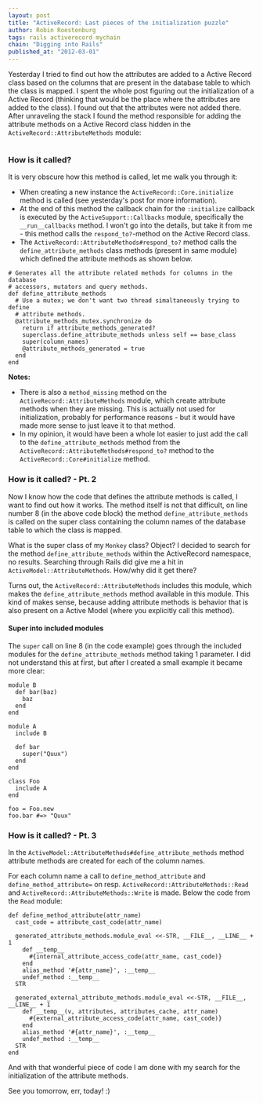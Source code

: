 ```yaml
--- 
layout: post 
title: "ActiveRecord: Last pieces of the initialization puzzle"
author: Robin Roestenburg 
tags: rails activerecord mychain 
chain: "Digging into Rails"
published_at: "2012-03-01" 
---
```

Yesterday I tried to find out how the attributes are added to a Active Record
class based on the columns that are present in the database table to which the
class is mapped. I spent the whole post figuring out the initialization of a
Active Record (thinking that would be the place where the attributes are added
to the class). I found out that the attributes were not added there. After
unraveling the stack I found the method responsible for adding the attribute
methods on a Active Record class hidden in the
`ActiveRecord::AttributeMethods` module:

~~~ ruby,showlinenos
~~~

### How is it called?
It is very obscure how this method is called, let me walk you through it:

* When creating a new instance the `ActiveRecord::Core.initialize` method is
  called (see yesterday's post for more information).
* At the end of this method the callback chain for the `:initialize` callback is
  executed by the `ActiveSupport::Callbacks` module, specifically the
  `__run__callbacks` method. I won't go into the details, but take it from me -
  this method calls the `respond_to?`-method on the Active Record class. 
* The `ActiveRecord::AttributeMethods#respond_to?` method calls the
  `define_attribute_methods` class methods (present in same module) which
  defined the attribute methods as shown below.

~~~ ruby,showlinenos
# Generates all the attribute related methods for columns in the database
# accessors, mutators and query methods.
def define_attribute_methods
  # Use a mutex; we don't want two thread simaltaneously trying to define
  # attribute methods.
  @attribute_methods_mutex.synchronize do
    return if attribute_methods_generated?
    superclass.define_attribute_methods unless self == base_class
    super(column_names)
    @attribute_methods_generated = true
  end
end
~~~

**Notes:** 

* There is also a `method_missing` method on the
  `ActiveRecord::AttributeMethods` module, which create attribute methods when
  they are missing. This is actually not used for initialization, probably for
  performance reasons - but it would have made more sense to just leave it to
  that method.
* In my opinion, it would have been a whole lot easier to just add the call to
  the `define_attribute_methods` method from the
  `ActiveRecord::AttributeMethods#respond_to?` method to the
  `ActiveRecord::Core#initialize` method. 

### How is it called? - Pt. 2 
Now I know how the code that defines the attribute methods is called, I want to
find out how it works. The method itself is not that difficult, on line number 8
(in the above code block) the method `define_attribute_methods` is
called on the super class containing the column names of the database table to
which the class is mapped.

What is the super class of my `Monkey` class? Object? I decided to search for
the method `define_attribute_methods` within the ActiveRecord namespace, no
results.  Searching through Rails did give me a hit in
`ActiveModel::AttributeMethods`. How/why did it get there?

Turns out, the `ActiveRecord::AttributeMethods` includes this module, which
makes the `define_attribute_methods` method available in this module.  This kind
of makes sense, because adding attribute methods is behavior that is also
present on a Active Model (where you explicitly call this method).

#### Super into included modules
The `super` call on line 8 (in the code example) goes through the included
modules for the `define_attribute_methods` method taking 1 parameter. I did not
understand this at first, but after I created a small example it became more
clear:

~~~ ruby,showlinenos
module B
  def bar(baz)
    baz
  end
end

module A
  include B

  def bar
    super("Quux")
  end
end

class Foo
  include A
end

foo = Foo.new
foo.bar #=> "Quux"
~~~

### How is it called? - Pt. 3
In the `ActiveModel::AttributeMethods#define_attribute_methods` method attribute
methods are created for each of the column names. 

For each column name a call to
`define_method_attribute` and `define_method_attribute=` on resp.
`ActiveRecord::AttributeMethods::Read` and
`ActiveRecord::AttributeMethods::Write` is made. Below the code from the `Read`
module: 

~~~ ruby,showlinenos
def define_method_attribute(attr_name)
  cast_code = attribute_cast_code(attr_name)

  generated_attribute_methods.module_eval <<-STR, __FILE__, __LINE__ + 1
    def __temp__
      #{internal_attribute_access_code(attr_name, cast_code)}
    end
    alias_method '#{attr_name}', :__temp__
    undef_method :__temp__
  STR

  generated_external_attribute_methods.module_eval <<-STR, __FILE__, __LINE__ + 1
    def __temp__(v, attributes, attributes_cache, attr_name)
      #{external_attribute_access_code(attr_name, cast_code)}
    end
    alias_method '#{attr_name}', :__temp__
    undef_method :__temp__
  STR
end
~~~

And with that wonderful piece of code I am done with my search for the
initialization of the attribute methods. 

See you tomorrow, err, today! :)



